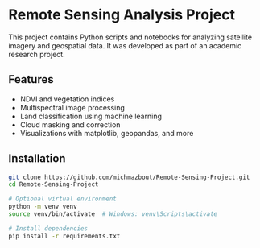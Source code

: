 # Remote Sensing Analysis Project

This project contains Python scripts and notebooks for analyzing satellite imagery and geospatial data. It was developed as part of an academic research project.

## Features

- NDVI and vegetation indices
- Multispectral image processing
- Land classification using machine learning
- Cloud masking and correction
- Visualizations with matplotlib, geopandas, and more

## Installation

```bash
git clone https://github.com/michmazbout/Remote-Sensing-Project.git
cd Remote-Sensing-Project

# Optional virtual environment
python -m venv venv
source venv/bin/activate  # Windows: venv\Scripts\activate

# Install dependencies
pip install -r requirements.txt
```
